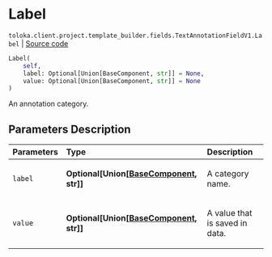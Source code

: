 # Label
`toloka.client.project.template_builder.fields.TextAnnotationFieldV1.Label` | [Source code](https://github.com/Toloka/toloka-kit/blob/v1.2.1/src/client/project/template_builder/fields.py#L502)

```python
Label(
    self,
    label: Optional[Union[BaseComponent, str]] = None,
    value: Optional[Union[BaseComponent, str]] = None
)
```

An annotation category.

## Parameters Description

| Parameters | Type | Description |
| :----------| :----| :-----------|
`label`|**Optional\[Union\[[BaseComponent](toloka.client.project.template_builder.base.BaseComponent.md), str\]\]**|<p>A category name.</p>
`value`|**Optional\[Union\[[BaseComponent](toloka.client.project.template_builder.base.BaseComponent.md), str\]\]**|<p>A value that is saved in data.</p>
